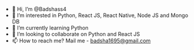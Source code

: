 - 👋 Hi, I’m @Badshass4
- 👀 I’m interested in Python, React JS, React Native, Node JS and Mongo DB
- 🌱 I’m currently learning Python
- 💞️ I’m looking to collaborate on Python and React JS
- 📫 How to reach me? Mail me - badsha1695@gmail.com

<!---
Badshass4/Badshass4 is a ✨ special ✨ repository because its `README.md` (this file) appears on your GitHub profile.
You can click the Preview link to take a look at your changes.
--->
